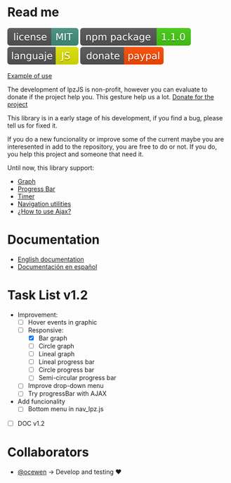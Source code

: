 # Read me

[![License](docs/img/license-mit.svg)](https://www.mit.edu/~amini/LICENSE.md)
[![npm version](docs/img/npm.svg)](https://www.npmjs.com/package/@joseantoniolpz/lpzjs)
[![languje](docs/img/js.svg)](https://www.javascript.com/)
[![donate](docs/img/donate.svg)](https://www.paypal.com/cgi-bin/webscr?cmd=_s-xclick&hosted_button_id=QVT9FUB3ABCJS&source=url)

[Example of use](https://joseantoniolpz.github.io/lpzJS/examples)

The development of lpzJS is non-profit, however you can evaluate to donate if the project help you. This gesture help us a lot.
[Donate for the project](https://www.paypal.com/cgi-bin/webscr?cmd=_s-xclick&hosted_button_id=QVT9FUB3ABCJS&source=url)

This library is in a early stage of his development, if you find a bug, please tell us for fixed it.

If you do a new funcionality or improve some of the current maybe you are interesented in add to the repository, you are free to do or not. If you do, you help this project and someone that need it.

Until now, this library support:

- [Graph](docs/doc_en_En.md#graph)
- [Progress Bar](docs/doc_en_En.md#progress-bar)
- [Timer](docs/doc_en_En.md#timer)
- [Navigation utilities](docs/doc_en_En.md#navigation-utilities)
- [¿How to use Ajax?](docs/doc_en_En.md#ajax)

# Documentation

- [English documentation](docs/doc_en_En.md)
- [Documentación en español](docs/doc_es_Es.md)

# Task List v1.2

- Improvement:
	- [ ] Hover events in graphic
	- [ ] Responsive:
		- [X] Bar graph
		- [ ] Circle graph
		- [ ] Lineal graph
		- [ ] Lineal progress bar
		- [ ] Circle progress bar
		- [ ] Semi-circular progress bar
	- [ ] Improve drop-down menu
	- [ ] Try progressBar with AJAX
- Add funcionality
	- [ ] Bottom menu in nav_lpz.js
- [ ] DOC v1.2
	
# Collaborators

- [@ocewen](https://github.com/ocewen) -> Develop and testing :heart:
